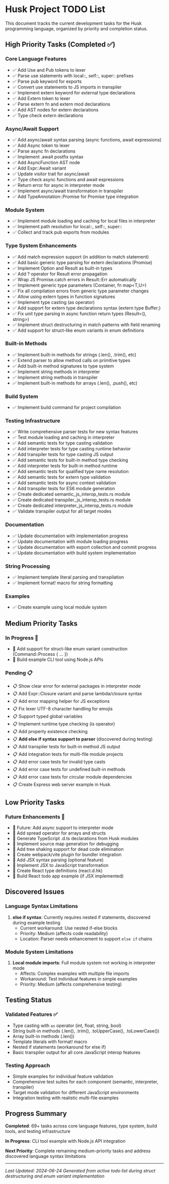 # Husk Project TODO List

This document tracks the current development tasks for the Husk programming language, organized by priority and completion status.

## High Priority Tasks (Completed ✅)

### Core Language Features
- ✅ Add Use and Pub tokens to lexer
- ✅ Parse use statements with local::, self::, super:: prefixes
- ✅ Parse pub keyword for exports
- ✅ Convert use statements to JS imports in transpiler
- ✅ Implement extern keyword for external type declarations
- ✅ Add Extern token to lexer
- ✅ Parse extern fn and extern mod declarations
- ✅ Add AST nodes for extern declarations
- ✅ Type check extern declarations

### Async/Await Support
- ✅ Add async/await syntax parsing (async functions, await expressions)
- ✅ Add Async token to lexer
- ✅ Parse async fn declarations
- ✅ Implement .await postfix syntax
- ✅ Add AsyncFunction AST node
- ✅ Add Expr::Await variant
- ✅ Update visitor trait for async/await
- ✅ Type check async functions and await expressions
- ✅ Return error for async in interpreter mode
- ✅ Implement async/await transformation in transpiler
- ✅ Add TypeAnnotation::Promise for Promise type integration

### Module System
- ✅ Implement module loading and caching for local files in interpreter
- ✅ Implement path resolution for local::, self::, super::
- ✅ Collect and track pub exports from modules

### Type System Enhancements
- ✅ Add match expression support (in addition to match statement)
- ✅ Add basic generic type parsing for extern declarations (Promise<T>)
- ✅ Implement Option and Result as built-in types
- ✅ Add ? operator for Result error propagation
- ✅ Wrap JS Promise.catch errors in Result::Err automatically
- ✅ Implement generic type parameters (Container<T>, fn map<T,U>)
- ✅ Fix all compilation errors from generic type parameter changes
- ✅ Allow using extern types in function signatures
- ✅ Implement type casting (as operator)
- ✅ Add support for extern type declarations syntax (extern type Buffer;)
- ✅ Fix unit type parsing in async function return types (Result<(), string>)
- ✅ Implement struct destructuring in match patterns with field renaming
- ✅ Add support for struct-like enum variants in enum definitions

### Built-in Methods
- ✅ Implement built-in methods for strings (.len(), .trim(), etc)
- ✅ Extend parser to allow method calls on primitive types
- ✅ Add built-in method signatures to type system
- ✅ Implement string methods in interpreter
- ✅ Implement string methods in transpiler
- ✅ Implement built-in methods for arrays (.len(), .push(), etc)

### Build System
- ✅ Implement build command for project compilation

### Testing Infrastructure
- ✅ Write comprehensive parser tests for new syntax features
- ✅ Test module loading and caching in interpreter
- ✅ Add semantic tests for type casting validation
- ✅ Add interpreter tests for type casting runtime behavior
- ✅ Add transpiler tests for type casting JS output
- ✅ Add semantic tests for built-in method type checking
- ✅ Add interpreter tests for built-in method runtime
- ✅ Add semantic tests for qualified type name resolution
- ✅ Add semantic tests for extern type validation
- ✅ Add semantic tests for async context validation
- ✅ Add transpiler tests for ES6 module generation
- ✅ Create dedicated semantic_js_interop_tests.rs module
- ✅ Create dedicated transpiler_js_interop_tests.rs module
- ✅ Create dedicated interpreter_js_interop_tests.rs module
- ✅ Validate transpiler output for all target modes

### Documentation
- ✅ Update documentation with implementation progress
- ✅ Update documentation with module loading progress
- ✅ Update documentation with export collection and commit progress
- ✅ Update documentation with build system implementation

### String Processing
- ✅ Implement template literal parsing and transpilation
- ✅ Implement format! macro for string formatting

### Examples
- ✅ Create example using local module system

## Medium Priority Tasks

### In Progress 🚧
- 🚧 Add support for struct-like enum variant construction (Command::Process { ... })
- 🚧 Build example CLI tool using Node.js APIs

### Pending 📋
- 📋 Show clear error for external packages in interpreter mode
- 📋 Add Expr::Closure variant and parse lambda/closure syntax
- 📋 Add error mapping helper for JS exceptions
- 📋 Fix lexer UTF-8 character handling for emojis
- 📋 Support typed global variables
- 📋 Implement runtime type checking (is operator)
- 📋 Add property existence checking
- 📋 **Add else if syntax support to parser** (discovered during testing)
- 📋 Add transpiler tests for built-in method JS output
- 📋 Add integration tests for multi-file module projects
- 📋 Add error case tests for invalid type casts
- 📋 Add error case tests for undefined built-in methods
- 📋 Add error case tests for circular module dependencies
- 📋 Create Express web server example in Husk

## Low Priority Tasks

### Future Enhancements 🔮
- 🔮 Future: Add async support to interpreter mode
- 🔮 Add spread operator for arrays and structs
- 🔮 Generate TypeScript .d.ts declarations from Husk modules
- 🔮 Implement source map generation for debugging
- 🔮 Add tree shaking support for dead code elimination
- 🔮 Create webpack/vite plugin for bundler integration
- 🔮 Add JSX syntax parsing (optional feature)
- 🔮 Implement JSX to JavaScript transformation
- 🔮 Create React type definitions (react.d.hk)
- 🔮 Build React todo app example (if JSX implemented)

## Discovered Issues

### Language Syntax Limitations
1. **else if syntax**: Currently requires nested if statements, discovered during example testing
   - Current workaround: Use nested if-else blocks
   - Priority: Medium (affects code readability)
   - Location: Parser needs enhancement to support `else if` chains

### Module System Limitations
1. **Local module imports**: Full module system not working in interpreter mode
   - Affects: Complex examples with multiple file imports
   - Workaround: Test individual features in simple examples
   - Priority: Medium (affects comprehensive testing)

## Testing Status

### Validated Features ✅
- Type casting with `as` operator (int, float, string, bool)
- String built-in methods (.len(), .trim(), .toUpperCase(), .toLowerCase())
- Array built-in methods (.len())
- Template literals with format! macro
- Nested if statements (workaround for else if)
- Basic transpiler output for all core JavaScript interop features

### Testing Approach
- Simple examples for individual feature validation
- Comprehensive test suites for each component (semantic, interpreter, transpiler)
- Target mode validation for different JavaScript environments
- Integration testing with realistic multi-file examples

## Progress Summary

**Completed**: 69+ tasks across core language features, type system, build tools, and testing infrastructure

**In Progress**: CLI tool example with Node.js API integration

**Next Priority**: Complete remaining medium-priority tasks and address discovered language syntax limitations

---

*Last Updated: 2024-06-24*
*Generated from active todo list during struct destructuring and enum variant implementation*
